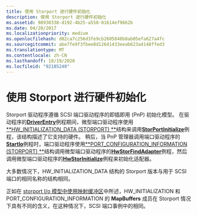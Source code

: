 ```yaml
---
title: 使用 Storport 进行硬件初始化
description: 使用 Storport 进行硬件初始化
ms.assetid: 98930338-d192-4b25-a558-01614ef9662b
ms.date: 04/20/2017
ms.localizationpriority: medium
ms.openlocfilehash: d02ca7c256d3fe9cb2605848b8ab05efa627a4fc
ms.sourcegitcommit: abe7fe9f3fbee8d12641433eeab623a4148ffed3
ms.translationtype: MT
ms.contentlocale: zh-CN
ms.lasthandoff: 10/19/2020
ms.locfileid: "92185240"
---
```

# <a name="hardware-initialization-with-storport"></a>使用 Storport 进行硬件初始化

Storport 驱动程序遵循 SCSI 端口驱动程序的即插即用 (PnP) 初始化模型。 在驱动程序的[**DriverEntry**](/windows-hardware/drivers/ddi/wdm/nc-wdm-driver_initialize)例程期间，微型端口驱动程序使用[**HW_INITIALIZATION_DATA (STORPORT) **](/windows-hardware/drivers/ddi/storport/ns-storport-_hw_initialization_data-r1)结构来调用[**StorPortInitialize**](/windows-hardware/drivers/ddi/storport/nf-storport-storportinitialize)例程，该结构描述了它支持的硬件。 稍后，当 PnP 管理器调用端口驱动程序的[**StartIo**](/windows-hardware/drivers/ddi/wdm/nc-wdm-driver_startio)例程时，端口驱动程序使用[**PORT_CONFIGURATION_INFORMATION (STORPORT) **](/windows-hardware/drivers/ddi/storport/ns-storport-_port_configuration_information)结构调用微型端口驱动程序的[**HwStorFindAdapter**](/windows-hardware/drivers/ddi/storport/nc-storport-hw_find_adapter)例程，然后调用微型端口驱动程序的[**HwStorInitialize**](/windows-hardware/drivers/ddi/storport/nc-storport-hw_initialize)例程来初始化适配器。

大多数情况下，HW_INITIALIZATION_DATA 结构的 Storport 版本与用于 SCSI 端口的相同名称的结构相同。

正如在 [storport I/o 模型中使用映射缓冲区](use-of-mapping-buffers-in-the-storport-i-o-model.md)中所述，HW_INITIALIZATION 和 PORT_CONFIGURATION_INFORMATION 的 **MapBuffers** 成员在 Storport 情况下具有不同的含义，在这种情况下，SCSI 端口事例中的相同。
